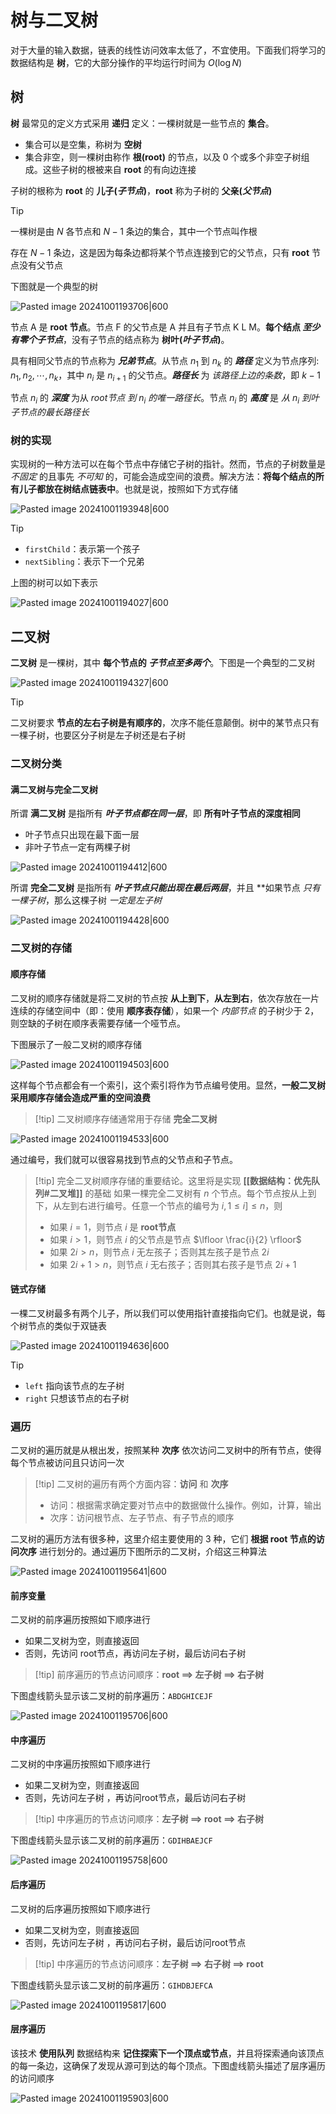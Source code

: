 # 树与二叉树

对于大量的输入数据，链表的线性访问效率太低了，不宜使用。下面我们将学习的数据结构是 **树**，它的大部分操作的平均运行时间为 $O(\log N)$

## 树

**树** 最常见的定义方式采用 **递归** 定义：一棵树就是一些节点的 **集合**。
+ 集合可以是空集，称树为 **空树**
+ 集合非空，则一棵树由称作 **根(root)** 的节点，以及 $0$ 个或多个非空子树组成。这些子树的根被来自 **root** 的有向边连接

子树的根称为 **root** 的 **儿子(_子节点_)**，**root** 称为子树的 **父亲(_父节点_)**

> [!tip]
> 
> 一棵树是由 $N$ 各节点和 $N-1$ 条边的集合，其中一个节点叫作根
> 
> 存在 $N-1$ 条边，这是因为每条边都将某个节点连接到它的父节点，只有 **root** 节点没有父节点
> 

下图就是一个典型的树

![Pasted image 20241001193706|600](http://cdn.jsdelivr.net/gh/duyupeng36/images@master/obsidian/1755703775201-47b6ec12ad6545d2bc52d61f698bc844.png)

节点 A 是 **root 节点**。节点 F 的父节点是 A 并且有子节点 K L M。**每个结点 _至少有零个子节点_**，没有子节点的结点称为 **树叶(_叶子节点_)**。

具有相同父节点的节点称为 **_兄弟节点_**。从节点 $n_1$ 到 $n_k$ 的 **_路径_** 定义为节点序列: $n_1, n_2, \cdots, n_k$，其中 $n_i$ 是 $n_{i+1}$ 的父节点。**_路径长_** 为 _该路径上边的条数_，即 $k-1$

节点 $n_i$ 的 **_深度_** 为从 _root节点 到 $n_i$ 的唯一路径长_。节点 $n_i$ 的 **_高度_** 是 _从 $n_i$ 到叶子节点的最长路径长_

### 树的实现

实现树的一种方法可以在每个节点中存储它子树的指针。然而，节点的子树数量是 _不固定_ 的且事先 _不可知_ 的，可能会造成空间的浪费。解决方法：**将每个结点的所有儿子都放在树结点链表中**。也就是说，按照如下方式存储

![Pasted image 20241001193948|600](http://cdn.jsdelivr.net/gh/duyupeng36/images@master/obsidian/1755703775201-33019a457cd1454092e3b87c55cdbd65.png)

> [!tip]
> + `firstChild`：表示第一个孩子
> + `nextSibling`：表示下一个兄弟
> 

上图的树可以如下表示

![Pasted image 20241001194027|600](http://cdn.jsdelivr.net/gh/duyupeng36/images@master/obsidian/1755703775201-446d4c0018e3401aba5e7363dec01705.png)

## 二叉树

**二叉树** 是一棵树，其中 **每个节点的 _子节点至多两个_**。下图是一个典型的二叉树

![Pasted image 20241001194327|600](http://cdn.jsdelivr.net/gh/duyupeng36/images@master/obsidian/1755703775201-25f5be1385d24622aed3aed6f169f691.png)

> [!tip] 
> 二叉树要求 **节点的左右子树是有顺序的**，次序不能任意颠倒。树中的某节点只有一棵子树，也要区分子树是左子树还是右子树
> 

### 二叉树分类

#### 满二叉树与完全二叉树

所谓 **满二叉树** 是指所有 **_叶子节点都在同一层_**，即 **所有叶子节点的深度相同**
+ 叶子节点只出现在最下面一层
+ 非叶子节点一定有两棵子树

![Pasted image 20241001194412|600](http://cdn.jsdelivr.net/gh/duyupeng36/images@master/obsidian/1755703775202-ad821a26522e4764b434aeca7511d214.png)

所谓 **完全二叉树** 是指所有 **_叶子节点只能出现在最后两层_**，并且 **如果节点 _只有一棵子树_，那么这棵子树 _一定是左子树_

![Pasted image 20241001194428|600](http://cdn.jsdelivr.net/gh/duyupeng36/images@master/obsidian/1755703775202-38c5035b098047859ba5bcd2a41ba187.png)

### 二叉树的存储

#### 顺序存储

二叉树的顺序存储就是将二叉树的节点按 **从上到下**，**从左到右**，依次存放在一片连续的存储空间中（即：使用 **顺序表存储**），如果一个 _内部节点_ 的子树少于 $2$，则空缺的子树在顺序表需要存储一个哑节点。

下图展示了一般二叉树的顺序存储

![Pasted image 20241001194503|600](http://cdn.jsdelivr.net/gh/duyupeng36/images@master/obsidian/1755703775202-2e57b52845ad4aa28498fa6fe641c8cd.png)

这样每个节点都会有一个索引，这个索引将作为节点编号使用。显然，**一般二叉树采用顺序存储会造成严重的空间浪费**

> [!tip] 二叉树顺序存储通常用于存储 **完全二叉树**
> 

![Pasted image 20241001194533|600](http://cdn.jsdelivr.net/gh/duyupeng36/images@master/obsidian/1755703775202-6fb5f804be044d8f843bf7e61d1a58b6.png)

通过编号，我们就可以很容易找到节点的父节点和子节点。

> [!tip] 完全二叉树顺序存储的重要结论。这里将是实现 **[[数据结构：优先队列#二叉堆]]** 的基础
> 如果一棵完全二叉树有 $n$ 个节点。每个节点按从上到下，从左到右进行编号。任意一个节点的编号为 $i, 1 \le i]\le n$，则
> + 如果 $i=1$，则节点 $i$ 是 **root节点**
> + 如果 $i \gt 1$，则节点 $i$ 的父节点是节点 $\lfloor \frac{i}{2} \rfloor$
> + 如果 $2i \gt n$，则节点 $i$ 无左孩子；否则其左孩子是节点 $2i$
> + 如果 $2i+1 \gt n$，则节点 $i$ 无右孩子；否则其右孩子是节点 $2i+1$
> 

#### 链式存储

一棵二叉树最多有两个儿子，所以我们可以使用指针直接指向它们。也就是说，每个树节点的类似于双链表

![Pasted image 20241001194636|600](http://cdn.jsdelivr.net/gh/duyupeng36/images@master/obsidian/1755703775203-e8096c324eca47739016b970c0a675f7.png)

> [!tip]
> + `left` 指向该节点的左子树
> + `right` 只想该节点的右子树

### 遍历

二叉树的遍历就是从根出发，按照某种 **次序** 依次访问二叉树中的所有节点，使得每个节点被访问且只访问一次

> [!tip] 二叉树的遍历有两个方面内容：**访问** 和 **次序**
> + 访问：根据需求确定要对节点中的数据做什么操作。例如，计算，输出
> + 次序：访问根节点、左子节点、有子节点的顺序

二叉树的遍历方法有很多种，这里介绍主要使用的 $3$ 种，它们 **根据 root 节点的访问次序** 进行划分的。通过遍历下图所示的二叉树，介绍这三种算法

![Pasted image 20241001195641|600](http://cdn.jsdelivr.net/gh/duyupeng36/images@master/obsidian/1755703775203-f2dafcb0bb8c4e1baa9a21f07f4683e3.png)

#### 前序变量

二叉树的前序遍历按照如下顺序进行
+ 如果二叉树为空，则直接返回
+ 否则，先访问 root节点，再访问左子树，最后访问右子树

> [!tip] 前序遍历的节点访问顺序：**root ==> 左子树 ==> 右子树**

下图虚线箭头显示该二叉树的前序遍历：`ABDGHICEJF`

![Pasted image 20241001195706|600](http://cdn.jsdelivr.net/gh/duyupeng36/images@master/obsidian/1755703775203-6f99041d695f48f78bfe2ce74ba940ae.png)

#### 中序遍历

二叉树的中序遍历按照如下顺序进行
+ 如果二叉树为空，则直接返回
+ 否则，先访问左子树 ，再访问root节点，最后访问右子树

> [!tip] 中序遍历的节点访问顺序：**左子树 ==> root ==> 右子树**

下图虚线箭头显示该二叉树的前序遍历：`GDIHBAEJCF`

![Pasted image 20241001195758|600](http://cdn.jsdelivr.net/gh/duyupeng36/images@master/obsidian/1755703775203-e6956e79de0d4240936bc0bab18d74bf.png)

#### 后序遍历

二叉树的后序遍历按照如下顺序进行
+ 如果二叉树为空，则直接返回
+ 否则，先访问左子树 ，再访问右子树，最后访问root节点

> [!tip] 中序遍历的节点访问顺序：**左子树 ==> 右子树 ==> root**

下图虚线箭头显示该二叉树的前序遍历：`GIHDBJEFCA`

![Pasted image 20241001195817|600](http://cdn.jsdelivr.net/gh/duyupeng36/images@master/obsidian/1755703775204-3cb767d3fa874faaa020227ed73da8c5.png)

#### 层序遍历

该技术 **使用队列** 数据结构来 **记住探索下一个顶点或节点**，并且将探索通向该顶点的每一条边，这确保了发现从源可到达的每个顶点。下图虚线箭头描述了层序遍历的访问顺序

![Pasted image 20241001195903|600](http://cdn.jsdelivr.net/gh/duyupeng36/images@master/obsidian/1755703775204-9c5f864fbeca48578c612ff923960a19.png)

